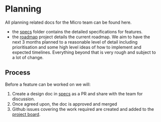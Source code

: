 # Planning

All planning related docs for the Micro team can be found here. 

- the [specs](specs) folder contains the detailed specifications for features. 
- the [roadmap](https://github.com/micro/development/projects/11) project details the current roadmap. We aim to have the next 3 months planned to a reasonable level of detail including prioritisation and some high level ideas of how to implement and expected timelines. Everything beyond that is very rough and subject to a lot of change.

## Process
Before a feature can be worked on we will:
1. Create a design doc in [specs](specs) as a PR and share with the team for discussion.
2. Once agreed upon, the doc is approved and merged
3. Github issues covering the work required are created and added to the [project board](https://github.com/micro/development/projects/10).


